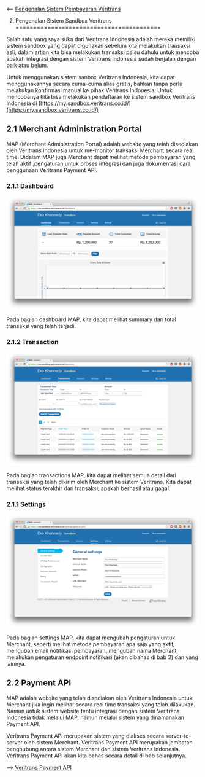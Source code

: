 <== [Pengenalan Sistem Pembayaran Veritrans](../01-pengenalan/README.md)

2. Pengenalan Sistem Sandbox Veritrans
=========================================

Salah satu yang saya suka dari Veritrans Indonesia adalah mereka memiliki sistem sandbox yang dapat digunakan sebelum kita melakukan transaksi asli, dalam artian kita bisa melakukan transaksi palsu dahulu untuk mencoba apakah integrasi dengan sistem Veritrans Indonesia sudah berjalan dengan baik atau belum. 

Untuk menggunakan sistem sanbox Veritrans Indonesia, kita dapat menggunakannya secara cuma-cuma alias gratis, bahkan tanpa perlu melakukan konfirmasi manual ke pihak Veritrans Indonesia. Untuk mencobanya kita bisa melakukan pendaftaran ke sistem sandbox Veritrans Indonesia di [https://my.sandbox.veritrans.co.id/](https://my.sandbox.veritrans.co.id/)

## 2.1 Merchant Administration Portal

MAP (Merchant Administration Portal) adalah website yang telah disediakan oleh Veritrans Indonesia untuk me-monitor transaksi Merchant secara real time. Didalam MAP juga Merchant dapat melihat metode pembayaran yang telah aktif ,pengaturan untuk proses integrasi dan juga dokumentasi cara penggunaan Veritrans Payment API.

### 2.1.1 Dashboard

![MAP Dashboard](../images/image-001.png)

Pada bagian dashboard MAP, kita dapat melihat summary dari total transaksi yang telah terjadi.

### 2.1.2 Transaction

![MAP Transactions](../images/image-002.png)

Pada bagian transactions MAP, kita dapat melihat semua detail dari transaksi yang telah dikirim oleh Merchant ke sistem Veritrans. Kita dapat melihat status terakhir dari transaksi, apakah berhasil atau gagal.

### 2.1.1 Settings

![MAP Settings](../images/image-003.png)

Pada bagian settings MAP, kita dapat mengubah pengaturan untuk Merchant, seperti melihat metode pembayaran apa saja yang aktif, mengubah email notifikasi pembayaran, mengubah nama Merchant, melakukan pengaturan endpoint notifikasi (akan dibahas di bab 3) dan yang lainnya.

## 2.2 Payment API

MAP adalah website yang telah disediakan oleh Veritrans Indonesia untuk Merchant jika ingin melihat secara real time transaksi yang telah dilakukan. Namun untuk sistem website tentu integrasi dengan sistem Veritrans Indonesia tidak melalui MAP, namun melalui sistem yang dinamanakan Payment API.

Veritrans Payment API merupakan sistem yang diakses secara server-to-server oleh sistem Merchant. Veritrans Payment API merupakan jembatan penghubung antara sistem Merchant dan sistem Veritrans Indonesia. Veritrans Payment API akan kita bahas secara detail di bab selanjutnya.

==> [Veritrans Payment API](../03-payment-api/README.md)